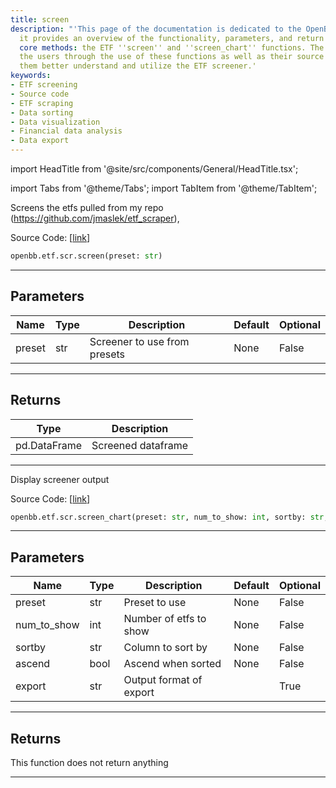 ```yaml
---
title: screen
description: "'This page of the documentation is dedicated to the OpenBB''s etf screener;"
  it provides an overview of the functionality, parameters, and return types for two
  core methods: the ETF ''screen'' and ''screen_chart'' functions. The website guides
  the users through the use of these functions as well as their source code, helping
  them better understand and utilize the ETF screener.'
keywords:
- ETF screening
- Source code
- ETF scraping
- Data sorting
- Data visualization
- Financial data analysis
- Data export
---
```


import HeadTitle from '@site/src/components/General/HeadTitle.tsx';

<HeadTitle title="etf.scr.screen - Reference | OpenBB SDK Docs" />

import Tabs from '@theme/Tabs';
import TabItem from '@theme/TabItem';

<Tabs>
<TabItem value="model" label="Model" default>

Screens the etfs pulled from my repo (https://github.com/jmaslek/etf_scraper),

Source Code: [[link](https://github.com/OpenBB-finance/OpenBBTerminal/tree/main/openbb_terminal/etf/screener/screener_model.py#L43)]

```python
openbb.etf.scr.screen(preset: str)
```

---

## Parameters

| Name | Type | Description | Default | Optional |
| ---- | ---- | ----------- | ------- | -------- |
| preset | str | Screener to use from presets | None | False |


---

## Returns

| Type | Description |
| ---- | ----------- |
| pd.DataFrame | Screened dataframe |
---

</TabItem>
<TabItem value="view" label="Chart">

Display screener output

Source Code: [[link](https://github.com/OpenBB-finance/OpenBBTerminal/tree/main/openbb_terminal/etf/screener/screener_view.py#L18)]

```python
openbb.etf.scr.screen_chart(preset: str, num_to_show: int, sortby: str, ascend: bool, export: str = "")
```

---

## Parameters

| Name | Type | Description | Default | Optional |
| ---- | ---- | ----------- | ------- | -------- |
| preset | str | Preset to use | None | False |
| num_to_show | int | Number of etfs to show | None | False |
| sortby | str | Column to sort by | None | False |
| ascend | bool | Ascend when sorted | None | False |
| export | str | Output format of export |  | True |


---

## Returns

This function does not return anything

---

</TabItem>
</Tabs>
